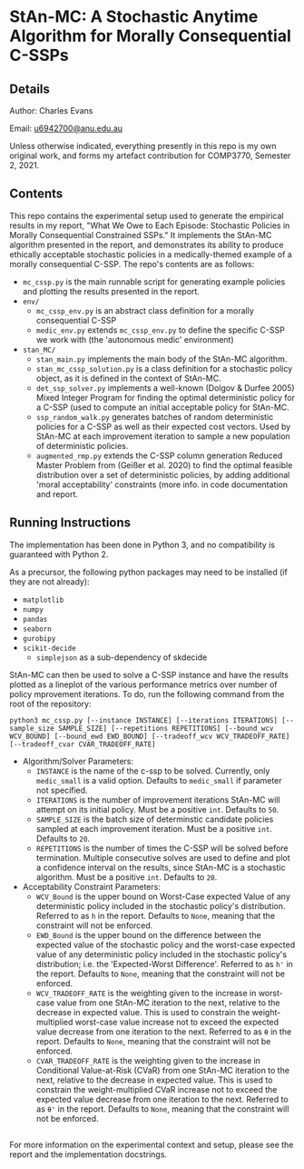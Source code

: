 # StAn-MC: A Stochastic Anytime Algorithm for **M**orally **C**onsequential C-SSPs

## Details

Author: Charles Evans 

Email: u6942700@anu.edu.au

Unless otherwise indicated, everything presently in this repo is my own original work, and forms my artefact contribution
for COMP3770, Semester 2, 2021.

## Contents

This repo contains the experimental setup used to generate the empirical results in my report, "What We Owe to Each Episode: Stochastic Policies in Morally Consequential Constrained SSPs." It implements the StAn-MC algorithm presented in the report, and demonstrates its ability to produce ethically acceptable stochastic policies in a medically-themed example of a morally consequential C-SSP. The repo's contents are as follows:

- `mc_cssp.py` is the main runnable script for generating example policies and plotting the results presented in the report.
- `env/`
    - `mc_cssp_env.py` is an abstract class definition for a morally consequential C-SSP
    - `medic_env.py` extends `mc_cssp_env.py` to define the specific C-SSP we work with (the 'autonomous medic' environment)
- `stan_MC/`
    - `stan_main.py` implements the main body of the StAn-MC algorithm.
    - `stan_mc_cssp_solution.py` is a class definition for a stochastic policy object, as it is defined in the context of StAn-MC.
    - `det_ssp_solver.py` implements a well-known (Dolgov & Durfee 2005) Mixed Integer Program for finding the optimal deterministic policy for a C-SSP (used to compute an initial acceptable policy for StAn-MC.
    - `ssp_random_walk.py` generates batches of random deterministic policies for a C-SSP as well as their expected cost vectors. Used by StAn-MC at each improvement iteration to sample a new population of deterministic policies.
    - `augmented_rmp.py` extends the C-SSP column generation Reduced Master Problem from (Geißer et al. 2020) to find the optimal feasible distribution over a set of deterministic policies, by adding additional 'moral acceptability' constraints (more info. in code documentation and report.


## Running Instructions

The implementation has been done in Python 3, and no compatibility is guaranteed with Python 2.

As a precursor, the following python packages may need to be installed (if they are not already):
- `matplotlib`
- `numpy`
- `pandas`
- `seaborn`
- `gurobipy`
- `scikit-decide`
    - `simplejson` as a sub-dependency of skdecide

StAn-MC can then be used to solve a C-SSP instance and have the results plotted as a lineplot of the various performance metrics over number of policy mprovement iterations. To do, run the following command from the root of the repository:

`python3 mc_cssp.py [--instance INSTANCE] [--iterations ITERATIONS] [--sample_size SAMPLE_SIZE] [--repetitions REPETITIONS] [--bound_wcv WCV_BOUND] [--bound_ewd EWD_BOUND] [--tradeoff_wcv WCV_TRADEOFF_RATE] [--tradeoff_cvar CVAR_TRADEOFF_RATE]`
- Algorithm/Solver Parameters:
    - `INSTANCE` is the name of the c-ssp to be solved. Currently, only `medic_small` is a valid option. Defaults to `medic_small` if parameter not specified.
    - `ITERATIONS` is the number of improvement iterations StAn-MC will attempt on its initial policy. Must be a positive `int`. Defaults to `50`.
    - `SAMPLE_SIZE` is the batch size of determinstic candidate policies sampled at each improvement iteration. Must be a positive `int`. Defaults to `20`.
    - `REPETITIONS` is the number of times the C-SSP will be solved before termination. Multiple consecutive solves are used to define and plot a confidence interval on the results, since StAn-MC is a stochastic algorithm. Must be a positive `int`. Defaults to `20`.
- Acceptability Constraint Parameters:
    - `WCV_Bound` is the upper bound on Worst-Case expected Value of any deterministic policy included in the stochastic policy's distribution. Referred to as `h` in the report. Defaults to `None`, meaning that the constraint will not be enforced.
    - `EWD_Bound` is the upper bound on the difference between the expected value of the stochastic policy and the worst-case expected value of any deterministic policy included in the stochastic policy's distribution; i.e. the 'Expected-Worst Difference'. Referred to as `h'` in the report. Defaults to `None`, meaning that the constraint will not be enforced.
    - `WCV_TRADEOFF_RATE` is the weighting given to the increase in worst-case value from one StAn-MC iteration to the next, relative to the decrease in expected value. This is used to constrain the weight-multiplied worst-case value increase not to exceed the expected value decrease from one iteration to the next. Referred to as `θ` in the report. Defaults to `None`, meaning that the constraint will not be enforced.
    - `CVAR_TRADEOFF_RATE` is the weighting given to the increase in Conditional Value-at-Risk (CVaR) from one StAn-MC iteration to the next, relative to the decrease in expected value. This is used to constrain the weight-multiplied CVaR increase not to exceed the expected value decrease from one iteration to the next. Referred to as `θ'` in the report. Defaults to `None`, meaning that the constraint will not be enforced.

## 

For more information on the experimental context and setup, please see the report and the implementation docstrings.
